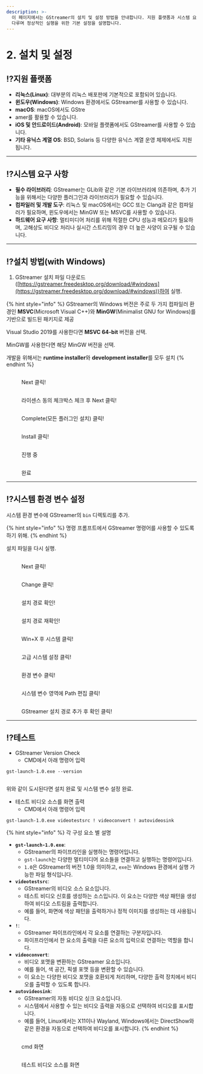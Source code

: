 ```yaml
---
description: >-
  이 페이지에서는 GStreamer의 설치 및 설정 방법을 안내합니다. 지원 플랫폼과 시스템 요구 사항, 설치 절차와 환경 변수 설정 방법을
  다루며 정상적인 실행을 위한 기본 설정을 설명합니다.
---
```


# 2. 설치 및 설정

## ⁉️지원 플랫폼

* **리눅스(Linux)**: 대부분의 리눅스 배포판에 기본적으로 포함되어 있습니다.
* **윈도우(Windows)**: Windows 환경에서도 GStreamer를 사용할 수 있습니다.
* **macOS**: macOS에서도 GStre
* amer를 활용할 수 있습니다.
* **iOS 및 안드로이드(Android)**: 모바일 플랫폼에서도 GStreamer를 사용할 수 있습니다.
* **기타 유닉스 계열 OS**: BSD, Solaris 등 다양한 유닉스 계열 운영 체제에서도 지원됩니다.

***

## ⁉️시스템 요구 사항

* **필수 라이브러리**: GStreamer는 GLib와 같은 기본 라이브러리에 의존하며, 추가 기능을 위해서는 다양한 플러그인과 라이브러리가 필요할 수 있습니다.
* **컴파일러 및 개발 도구**: 리눅스 및 macOS에서는 GCC 또는 Clang과 같은 컴파일러가 필요하며, 윈도우에서는 MinGW 또는 MSVC를 사용할 수 있습니다.
* **하드웨어 요구 사항**: 멀티미디어 처리를 위해 적절한 CPU 성능과 메모리가 필요하며, 고해상도 비디오 처리나 실시간 스트리밍의 경우 더 높은 사양이 요구될 수 있습니다.

***

## ⁉️설치 방법(with Windows)

1. GStreamer 설치 파일 다운로드([https://gstreamer.freedesktop.org/download/#windows](https://gstreamer.freedesktop.org/download/#windows))하여 실행.

{% hint style="info" %}
GStreamer의 Windows 버전은 주로 두 가지 컴파일러 환경인 **MSVC**(Microsoft Visual C++)와 **MinGW**(Minimalist GNU for Windows)를 기반으로 빌드된 패키지로 제공

Visual Studio 2019를 사용한다면 **MSVC 64-bit** 버전을 선택.

MinGW를 사용한다면 해당 MinGW 버전을 선택.

개발을 위해서는 **runtime installer**와 **development installer**를 모두 설치
{% endhint %}



<figure><img src=".gitbook/assets/image (2).png" alt=""><figcaption><p>Next 클릭!</p></figcaption></figure>



<figure><img src=".gitbook/assets/image (3).png" alt=""><figcaption><p>라이센스 동의 체크박스 체크 후 Next 클릭!</p></figcaption></figure>



<figure><img src=".gitbook/assets/image (4).png" alt=""><figcaption><p>Complete(모든 플러그인 설치) 클릭!</p></figcaption></figure>



<figure><img src=".gitbook/assets/image (5).png" alt=""><figcaption><p>Install 클릭!</p></figcaption></figure>



<figure><img src=".gitbook/assets/image (7).png" alt=""><figcaption><p>진행 중</p></figcaption></figure>



<figure><img src=".gitbook/assets/image (8).png" alt=""><figcaption><p>완료</p></figcaption></figure>

***

## ⁉️시스템  환경 변수 설정

시스템 환경 변수에 GStreamer의 `bin` 디렉토리를 추가.

{% hint style="info" %}
명령 프롬프트에서 GStreamer 명령어를 사용할 수 있도록 하기 위해.
{% endhint %}

설치 파일을 다시 실행.

<figure><img src=".gitbook/assets/image (9).png" alt=""><figcaption><p>Next 클릭!</p></figcaption></figure>

<figure><img src=".gitbook/assets/image (10).png" alt=""><figcaption><p>Change 클릭!</p></figcaption></figure>

<figure><img src=".gitbook/assets/image (13).png" alt=""><figcaption><p>설치 경로 확인!</p></figcaption></figure>

<figure><img src=".gitbook/assets/image (15).png" alt=""><figcaption><p>설치 경로 재확인!</p></figcaption></figure>

<figure><img src=".gitbook/assets/image (16).png" alt=""><figcaption><p>Win+X 후 시스템 클릭!</p></figcaption></figure>

<figure><img src=".gitbook/assets/image (17).png" alt=""><figcaption><p>고급 시스템 설정 클릭!</p></figcaption></figure>

<figure><img src=".gitbook/assets/image (18).png" alt=""><figcaption><p>환경 변수 클릭!</p></figcaption></figure>

<figure><img src=".gitbook/assets/image (19).png" alt=""><figcaption><p>시스템 변수 영역에 Path 편집 클릭!</p></figcaption></figure>

<figure><img src=".gitbook/assets/image (24).png" alt=""><figcaption><p>GStreamer 설치 경로 추가 후 확인 클릭!</p></figcaption></figure>

***

## ⁉️테스트

* GStreamer  Version Check
  * CMD에서 아래 명령어 입력

```
gst-launch-1.0.exe --version
```

<figure><img src=".gitbook/assets/image (25).png" alt=""><figcaption></figcaption></figure>

위와 같이 도시된다면 설치 완료 및 시스템 변수 설정 완료.

* 테스트 비디오 소스를 화면 출력
  * CMD에서 아래 명령어 입력

```
gst-launch-1.0.exe videotestsrc ! videoconvert ! autovideosink
```

{% hint style="info" %}
각 구성 요소 별 설명

* **`gst-launch-1.0.exe`**:
  * GStreamer의 파이프라인을 실행하는 명령어입니다.
  * `gst-launch`는 다양한 멀티미디어 요소들을 연결하고 실행하는 명령어입니다.
  * `1.0`은 GStreamer의 버전 1.0을 의미하고, `exe`는 Windows 환경에서 실행 가능한 파일 형식입니다.
* **`videotestsrc`**:
  * GStreamer의 비디오 소스 요소입니다.
  * 테스트 비디오 신호를 생성하는 소스입니다. 이 요소는 다양한 색상 패턴을 생성하여 비디오 스트림을 출력합니다.
  * 예를 들어, 화면에 색상 패턴을 출력하거나 정적 이미지를 생성하는 데 사용됩니다.
* **`!`**:
  * GStreamer 파이프라인에서 각 요소를 연결하는 구분자입니다.
  * 파이프라인에서 한 요소의 출력을 다른 요소의 입력으로 연결하는 역할을 합니다.
* **`videoconvert`**:
  * 비디오 포맷을 변환하는 GStreamer 요소입니다.
  * 예를 들어, 색 공간, 픽셀 포맷 등을 변환할 수 있습니다.
  * 이 요소는 다양한 비디오 포맷을 호환되게 처리하며, 다양한 출력 장치에서 비디오를 출력할 수 있도록 합니다.
* **`autovideosink`**:
  * GStreamer의 자동 비디오 싱크 요소입니다.
  * 시스템에서 사용할 수 있는 비디오 출력을 자동으로 선택하여 비디오를 표시합니다.
  * 예를 들어, Linux에서는 X11이나 Wayland, Windows에서는 DirectShow와 같은 환경을 자동으로 선택하여 비디오를 표시합니다.
{% endhint %}

<figure><img src=".gitbook/assets/image (26).png" alt=""><figcaption><p>cmd 화면</p></figcaption></figure>

<figure><img src=".gitbook/assets/image (27).png" alt=""><figcaption><p>테스트 비디오 소스를 화면</p></figcaption></figure>
